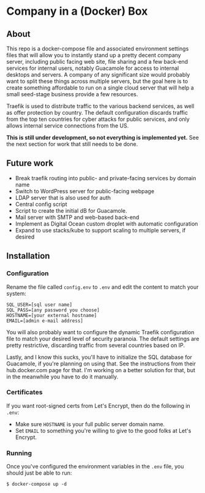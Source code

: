 # Company in a (Docker) Box

## About

This repo is a docker-compose file and associated environment settings files
that will allow you to instantly stand up a pretty decent company server,
including public facing web site, file sharing and a few back-end
services for internal users, notably Guacamole for access to internal desktops
and servers. A company of any significant size would probably want to split
these things across multiple servers, but the goal here is to create something
affordable to run on a single cloud server that will help a small seed-stage
business provide a few resources.

Traefik is used to distribute traffic to the various backend services, as well
as offer protection by country. The default configuration discards traffic from
the top ten countries for cyber attacks for public services, and only allows
internal service connections from the US.

**This is still under development, so not everything is implemented yet.** See
the next section for work that still needs to be done.

## Future work

- Break traefik routing into public- and private-facing services by domain name
- Switch to WordPress server for public-facing webpage
- LDAP server that is also used for auth
- Central config script
- Script to create the initial dB for Guacamole.
- Mail server with SMTP and web-based back-end
- Implement as Digital Ocean custom droplet with automatic configuration
- Expand to use stacks/kube to support scaling to multiple servers, if desired

## Installation

### Configuration

Rename the file called `config.env` to `.env` and edit the content to match
your system:

```
SQL_USER=[sql user name]
SQL_PASS=[any password you choose]
HOSTNAME=[your external hostname]
EMAIL=[admin e-mail address]
```

You will also probably want to configure the dynamic Traefik configuration file
to match your desired level of security paranoia. The default settings are
pretty restrictive, discarding traffic from several countries based on IP.

Lastly, and I know this sucks, you'll have to initialize the SQL database for
Guacamole, if you're planning on using that. See the instructions from their
hub.docker.com page for that. I'm working on a better solution for that,
but in the meanwhile you have to do it manually.

### Certificates

If you want root-signed certs from Let's Encrypt, then do the following in
`.env`:

- Make sure `HOSTNAME` is your full public server domain name. 
- Set `EMAIL` to something you're willing to give to the good folks at Let's
  Encrypt.

### Running

Once you've configured the environment variables in the `.env` file, you should
just be able to run:

``` $ docker-compose up -d ```
